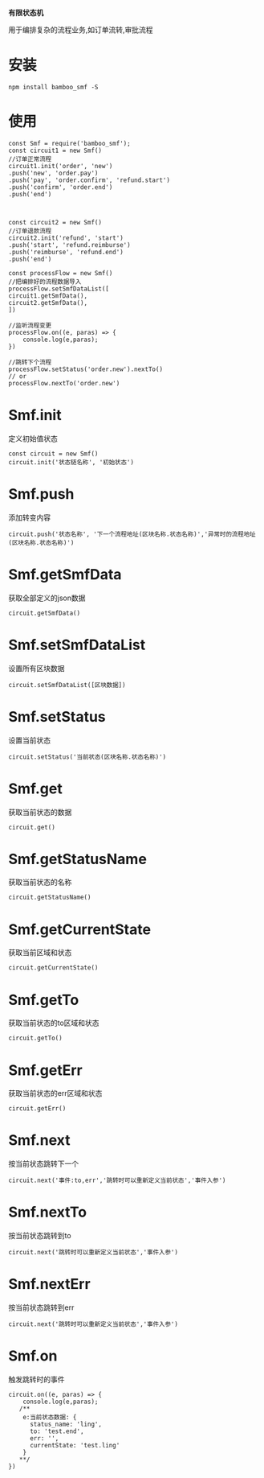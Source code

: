 **有限状态机**

用于编排复杂的流程业务,如订单流转,审批流程

# 安装

```
npm install bamboo_smf -S
```

# 使用
```
const Smf = require('bamboo_smf');
const circuit1 = new Smf()
//订单正常流程
circuit1.init('order', 'new')
.push('new', 'order.pay')
.push('pay', 'order.confirm', 'refund.start')
.push('confirm', 'order.end')
.push('end')



const circuit2 = new Smf()
//订单退款流程
circuit2.init('refund', 'start')
.push('start', 'refund.reimburse')
.push('reimburse', 'refund.end')
.push('end')

const processFlow = new Smf()
//把编排好的流程数据导入
processFlow.setSmfDataList([
circuit1.getSmfData(),
circuit2.getSmfData(),
])

//监听流程变更
processFlow.on((e, paras) => {
    console.log(e,paras);
})

//跳转下个流程
processFlow.setStatus('order.new').nextTo()
// or 
processFlow.nextTo('order.new')
```

# Smf.init

定义初始值状态
```
const circuit = new Smf()
circuit.init('状态链名称', '初始状态')
```

# Smf.push

添加转变内容
```
circuit.push('状态名称', '下一个流程地址(区块名称.状态名称)','异常时的流程地址(区块名称.状态名称)')
```


# Smf.getSmfData

获取全部定义的json数据
```
circuit.getSmfData()
```

# Smf.setSmfDataList

设置所有区块数据
```
circuit.setSmfDataList([区块数据])
```


# Smf.setStatus

设置当前状态
```
circuit.setStatus('当前状态(区块名称.状态名称)')
```

# Smf.get

获取当前状态的数据
```
circuit.get()
```

# Smf.getStatusName

获取当前状态的名称
```
circuit.getStatusName()
```

# Smf.getCurrentState

获取当前区域和状态
```
circuit.getCurrentState()
```

# Smf.getTo

获取当前状态的to区域和状态
```
circuit.getTo()
```

# Smf.getErr

获取当前状态的err区域和状态
```
circuit.getErr()
```

# Smf.next

按当前状态跳转下一个
```
circuit.next('事件:to,err','跳转时可以重新定义当前状态','事件入参')
```


# Smf.nextTo

按当前状态跳转到to
```
circuit.next('跳转时可以重新定义当前状态','事件入参')
```

# Smf.nextErr

按当前状态跳转到err
```
circuit.next('跳转时可以重新定义当前状态','事件入参')
```

# Smf.on

触发跳转时的事件
```
circuit.on((e, paras) => {
    console.log(e,paras);
   /**
    e:当前状态数据: {
      status_name: 'ling',
      to: 'test.end',
      err: '',
      currentState: 'test.ling'
    }
   **/
})


```
